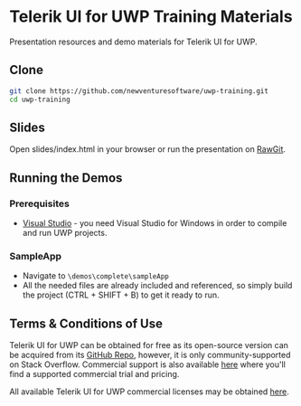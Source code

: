 # Telerik UI for UWP Training Materials
Presentation resources and demo materials for Telerik UI for UWP.

## Clone
```bash
git clone https://github.com/newventuresoftware/uwp-training.git
cd uwp-training
```

## Slides

Open slides/index.html in your browser or run the presentation on [RawGit](https://rawgit.com/newventuresoftware/uwp-training/master/slides/index.html).

## Running the Demos

### Prerequisites

* [Visual Studio](https://www.visualstudio.com/downloads/) - you need Visual Studio for Windows in order to compile and run UWP projects. 

### SampleApp

* Navigate to `\demos\complete\sampleApp`
* All the needed files are already included and referenced, so simply build the project (CTRL + SHIFT + B) to get it ready to run.

## Terms & Conditions of Use

Telerik UI for UWP can be obtained for free as its open-source version can be acquired from its [GitHub Repo](https://github.com/telerik/UI-For-UWP), however, it is only community-supported on Stack Overflow. Commercial support is also available [here](http://www.telerik.com/uwp) where you'll find a supported commercial trial and pricing.

All available Telerik UI for UWP commercial licenses may be obtained [here](https://www.telerik.com/universal-windows-platform-ui).